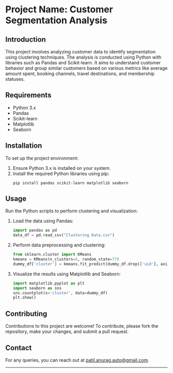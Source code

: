 # Project Name: Customer Segmentation Analysis

## Introduction
This project involves analyzing customer data to identify segmentation using clustering techniques. The analysis is conducted using Python with libraries such as Pandas and Scikit-learn. It aims to understand customer behavior and group similar customers based on various metrics like average amount spent, booking channels, travel destinations, and membership statuses.

## Requirements
- Python 3.x
- Pandas
- Scikit-learn
- Matplotlib
- Seaborn

## Installation
To set up the project environment:
1. Ensure Python 3.x is installed on your system.
2. Install the required Python libraries using pip:
   ```
   pip install pandas scikit-learn matplotlib seaborn
   ```

## Usage
Run the Python scripts to perform clustering and visualization:
1. Load the data using Pandas:
   ```python
   import pandas as pd
   data_df = pd.read_csv("Clustering Data.csv")
   ```
2. Perform data preprocessing and clustering:
   ```python
   from sklearn.cluster import KMeans
   kmeans = KMeans(n_clusters=5, random_state=77)
   dummy_df['cluster'] = kmeans.fit_predict(dummy_df.drop(['uid'], axis=1))
   ```
3. Visualize the results using Matplotlib and Seaborn:
   ```python
   import matplotlib.pyplot as plt
   import seaborn as sns
   sns.countplot(x='cluster', data=dummy_df)
   plt.show()
   ```

## Contributing
Contributions to this project are welcome! To contribute, please fork the repository, make your changes, and submit a pull request.

## Contact
For any queries, you can reach out at patil.anurag.auto@gmail.com.

---

